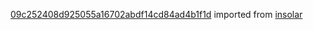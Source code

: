 [09c252408d925055a16702abdf14cd84ad4b1f1d](https://github.com/insolar/insolar/commit/09c252408d925055a16702abdf14cd84ad4b1f1d) imported from [insolar](https://github.com/insolar/insolar)
